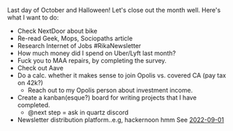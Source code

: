 Last day of October and Halloween! Let's close out the month well. Here's what I want to do: 

- Check NextDoor about bike
- Re-read Geek, Mops, Sociopaths article
- Research Internet of Jobs #RikaNewsletter 
- How much money did I spend on Uber/Lyft last month?
- Fuck you to MAA repairs, by completing the survey.
- Check out Aave
- Do a calc. whether it makes sense to join Opolis vs. covered CA (pay tax on 42k?)
	- Reach out to my Opolis person about investment income.
- Create a kanban(esque?) board for writing projects that I have completed. 
	- @next step = ask in quartz discord
- Newsletter distribution platform..e.g, hackernoon hmm See [2022-09-01](quartz/private/2022-09-01.md)